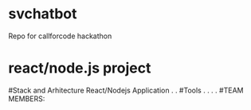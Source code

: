 # svchatbot
  Repo for callforcode hackathon
# react/node.js project 

#Stack and Arhitecture
React/Nodejs Application
.
.
#Tools
.
.
.
.
#TEAM MEMBERS: 
